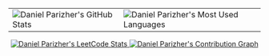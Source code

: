 <table align="center">
  <td valign="middle">
    <img
      style="float: middle"
      title="Daniel Parizher's GitHub Stats"
      alt="Daniel Parizher's GitHub Stats"
      src="https://github-readme-stats.vercel.app/api?username=Arborym&show_icons=true&hide_border=false&count_private=true&include_all_commits=true&theme=github_dark"
    />
  </td>
  <td valign="middle">
    <img
      style="float: middle"
      title="Daniel Parizher's Most Used Languages"
      alt="Daniel Parizher's Most Used Languages"
      src="https://github-readme-stats.vercel.app/api/top-langs/?username=Arborym&theme=github_dark"
    />
  </td>
</table>
<p align="center">
  <a href="https://leetcode.com/dparizher/">
    <img
      title="Daniel Parizher's LeetCode Stats"
      alt="Daniel Parizher's LeetCode Stats"
      src="https://leetcard.jacoblin.cool/dparizher?theme=nord&font=Roboto&ext=activity"
    />
  </a>
  <a href="https://github.com/Arborym">
    <img
      title="Daniel Parizher's Contribution Graph"
      alt="Daniel Parizher's Contribution Graph"
      src="https://github-readme-activity-graph.vercel.app/graph?username=Arborym&theme=github"
    />
  </a>
</p>
